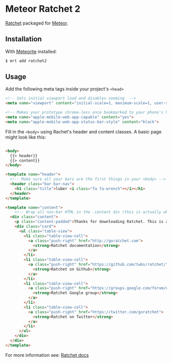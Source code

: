 # Meteor Ratchet 2

[Ratchet](http://goratchet.com/) packaged for [Meteor](http://meteor.com).

## Installation

With [Meteorite](https://github.com/oortcloud/meteorite) installed:

```sh
$ mrt add ratchet2
```
## Usage

Add the following meta tags inside your project's ```<head>```
```HTML
<!-- Sets initial viewport load and disables zooming  -->
<meta name="viewport" content="initial-scale=1, maximum-scale=1, user-scalable=no, minimal-ui">

<!-- Makes your prototype chrome-less once bookmarked to your phone's home screen -->
<meta name="apple-mobile-web-app-capable" content="yes">
<meta name="apple-mobile-web-app-status-bar-style" content="black">
```
Fill in the ```<body>``` using Rachet's header and content classes. A basic page might look like this:

```HTML

<body>
  {{> header}}
  {{> content}}
</body>

<template name="header">
  <!-- Make sure all your bars are the first things in your <body> -->
  <header class="bar bar-nav">
    <h1 class="title">luber <i class="fa fa-wrench"></i></h1>
  </header>
</template>

<template name="content">
	<!-- Wrap all non-bar HTML in the .content div (this is actually what scrolls) -->
  <div class="content">
    <p class="content-padded">Thanks for downloading Ratchet. This is an example HTML page that's linked up to compiled Ratchet CSS and JS, has the proper meta tags and the HTML structure. Need some more help before you start filling this with your own content? Check out some Ratchet resources:</p>
    <div class="card">
      <ul class="table-view">
        <li class="table-view-cell">
          <a class="push-right" href="http://goratchet.com">
            <strong>Ratchet documentation</strong>
          </a>
        </li>
        <li class="table-view-cell">
          <a class="push-right" href="https://github.com/twbs/ratchet/">
            <strong>Ratchet on Github</strong>
          </a>
        </li>
        <li class="table-view-cell">
          <a class="push-right" href="https://groups.google.com/forum/#!forum/goratchet">
            <strong>Ratchet Google group</strong>
          </a>
        </li>
        <li class="table-view-cell">
          <a class="push-right" href="https://twitter.com/goratchet">
            <strong>Ratchet on Twitter</strong>
          </a>
        </li>
      </ul>
    </div>
  </div>
</template>

```

For more information see: [Ratchet docs](http://goratchet.com/components/)
